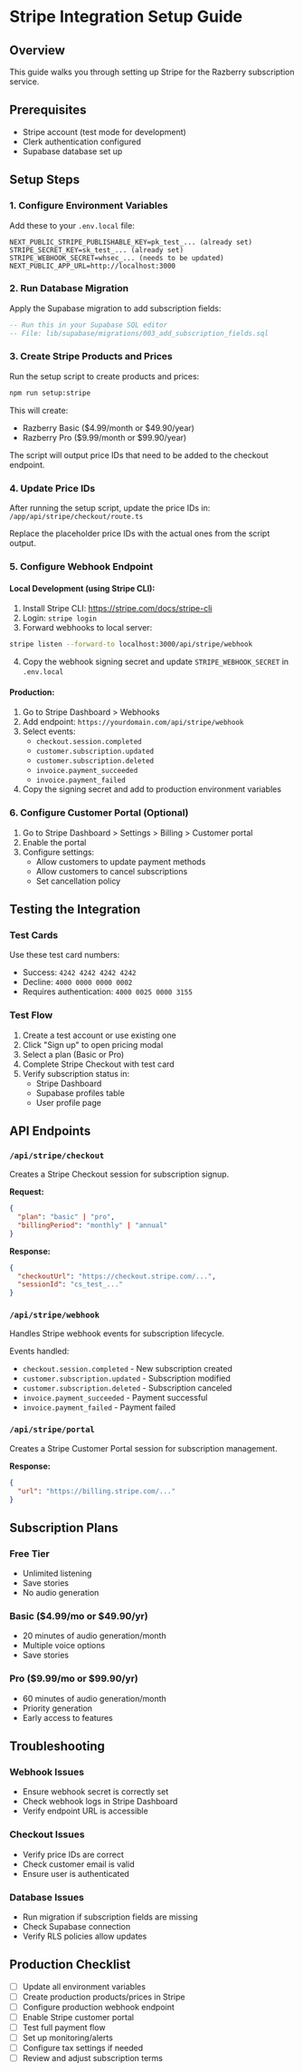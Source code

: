 # Stripe Integration Setup Guide

## Overview
This guide walks you through setting up Stripe for the Razberry subscription service.

## Prerequisites
- Stripe account (test mode for development)
- Clerk authentication configured
- Supabase database set up

## Setup Steps

### 1. Configure Environment Variables
Add these to your `.env.local` file:
```env
NEXT_PUBLIC_STRIPE_PUBLISHABLE_KEY=pk_test_... (already set)
STRIPE_SECRET_KEY=sk_test_... (already set)
STRIPE_WEBHOOK_SECRET=whsec_... (needs to be updated)
NEXT_PUBLIC_APP_URL=http://localhost:3000
```

### 2. Run Database Migration
Apply the Supabase migration to add subscription fields:
```sql
-- Run this in your Supabase SQL editor
-- File: lib/supabase/migrations/003_add_subscription_fields.sql
```

### 3. Create Stripe Products and Prices
Run the setup script to create products and prices:
```bash
npm run setup:stripe
```

This will create:
- Razberry Basic ($4.99/month or $49.90/year)
- Razberry Pro ($9.99/month or $99.90/year)

The script will output price IDs that need to be added to the checkout endpoint.

### 4. Update Price IDs
After running the setup script, update the price IDs in:
`/app/api/stripe/checkout/route.ts`

Replace the placeholder price IDs with the actual ones from the script output.

### 5. Configure Webhook Endpoint

#### Local Development (using Stripe CLI):
1. Install Stripe CLI: https://stripe.com/docs/stripe-cli
2. Login: `stripe login`
3. Forward webhooks to local server:
```bash
stripe listen --forward-to localhost:3000/api/stripe/webhook
```
4. Copy the webhook signing secret and update `STRIPE_WEBHOOK_SECRET` in `.env.local`

#### Production:
1. Go to Stripe Dashboard > Webhooks
2. Add endpoint: `https://yourdomain.com/api/stripe/webhook`
3. Select events:
   - `checkout.session.completed`
   - `customer.subscription.updated`
   - `customer.subscription.deleted`
   - `invoice.payment_succeeded`
   - `invoice.payment_failed`
4. Copy the signing secret and add to production environment variables

### 6. Configure Customer Portal (Optional)
1. Go to Stripe Dashboard > Settings > Billing > Customer portal
2. Enable the portal
3. Configure settings:
   - Allow customers to update payment methods
   - Allow customers to cancel subscriptions
   - Set cancellation policy

## Testing the Integration

### Test Cards
Use these test card numbers:
- Success: `4242 4242 4242 4242`
- Decline: `4000 0000 0000 0002`
- Requires authentication: `4000 0025 0000 3155`

### Test Flow
1. Create a test account or use existing one
2. Click "Sign up" to open pricing modal
3. Select a plan (Basic or Pro)
4. Complete Stripe Checkout with test card
5. Verify subscription status in:
   - Stripe Dashboard
   - Supabase profiles table
   - User profile page

## API Endpoints

### `/api/stripe/checkout`
Creates a Stripe Checkout session for subscription signup.

**Request:**
```json
{
  "plan": "basic" | "pro",
  "billingPeriod": "monthly" | "annual"
}
```

**Response:**
```json
{
  "checkoutUrl": "https://checkout.stripe.com/...",
  "sessionId": "cs_test_..."
}
```

### `/api/stripe/webhook`
Handles Stripe webhook events for subscription lifecycle.

Events handled:
- `checkout.session.completed` - New subscription created
- `customer.subscription.updated` - Subscription modified
- `customer.subscription.deleted` - Subscription canceled
- `invoice.payment_succeeded` - Payment successful
- `invoice.payment_failed` - Payment failed

### `/api/stripe/portal`
Creates a Stripe Customer Portal session for subscription management.

**Response:**
```json
{
  "url": "https://billing.stripe.com/..."
}
```

## Subscription Plans

### Free Tier
- Unlimited listening
- Save stories
- No audio generation

### Basic ($4.99/mo or $49.90/yr)
- 20 minutes of audio generation/month
- Multiple voice options
- Save stories

### Pro ($9.99/mo or $99.90/yr)
- 60 minutes of audio generation/month
- Priority generation
- Early access to features

## Troubleshooting

### Webhook Issues
- Ensure webhook secret is correctly set
- Check webhook logs in Stripe Dashboard
- Verify endpoint URL is accessible

### Checkout Issues
- Verify price IDs are correct
- Check customer email is valid
- Ensure user is authenticated

### Database Issues
- Run migration if subscription fields are missing
- Check Supabase connection
- Verify RLS policies allow updates

## Production Checklist
- [ ] Update all environment variables
- [ ] Create production products/prices in Stripe
- [ ] Configure production webhook endpoint
- [ ] Enable Stripe customer portal
- [ ] Test full payment flow
- [ ] Set up monitoring/alerts
- [ ] Configure tax settings if needed
- [ ] Review and adjust subscription terms